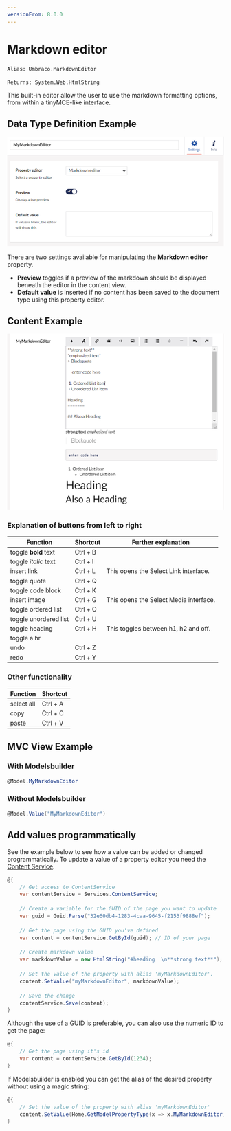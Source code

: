 ```yaml
---
versionFrom: 8.0.0
---
```


# Markdown editor

`Alias: Umbraco.MarkdownEditor`

`Returns: System.Web.HtmlString`

This built-in editor allow the user to use the markdown formatting options, from within a tinyMCE-like interface.

## Data Type Definition Example

![Definition Example](images/definition-example.png)

There are two settings available for manipulating the **Markdown editor** property.

* **Preview** toggles if a preview of the markdown should be displayed beneath the editor in the content view.
* **Default value** is inserted if no content has been saved to the document type using this property editor.

## Content Example

![Content Example](images/content-example.png)

### Explanation of buttons from left to right

Function | Shortcut | Further explanation
---------|----------|---------------------
toggle **bold** text  | Ctrl + B |
toggle *italic* text  | Ctrl + I |
insert link           | Ctrl + L | This opens the Select Link interface.
toggle quote          | Ctrl + Q |
toggle code block     | Ctrl + K |
insert image          | Ctrl + G | This opens the Select Media interface.
toggle ordered list   | Ctrl + O |
toggle unordered list | Ctrl + U |
toggle heading        | Ctrl + H | This toggles between h1, h2 and off.
toggle a hr           |          |
undo                  | Ctrl + Z |
redo                  | Ctrl + Y |

### Other functionality

Function   | Shortcut
-----------|---------
select all | Ctrl + A
copy       | Ctrl + C
paste      | Ctrl + V

## MVC View Example

### With Modelsbuilder

```csharp
@Model.MyMarkdownEditor
```

### Without Modelsbuilder

```csharp
@Model.Value("MyMarkdownEditor")
```

## Add values programmatically

See the example below to see how a value can be added or changed programmatically. To update a value of a property editor you need the [Content Service](../../../../../Reference/Management/Services/ContentService/index.md).

```csharp
@{
    // Get access to ContentService
    var contentService = Services.ContentService;

    // Create a variable for the GUID of the page you want to update
    var guid = Guid.Parse("32e60db4-1283-4caa-9645-f2153f9888ef");

    // Get the page using the GUID you've defined
    var content = contentService.GetById(guid); // ID of your page

    // Create markdown value
    var markdownValue = new HtmlString("#heading  \n**strong text**");
    
    // Set the value of the property with alias 'myMarkdownEditor'. 
    content.SetValue("myMarkdownEditor", markdownValue);

    // Save the change
    contentService.Save(content);
}
```

Although the use of a GUID is preferable, you can also use the numeric ID to get the page:

```csharp
@{
    // Get the page using it's id
    var content = contentService.GetById(1234); 
}
```

If Modelsbuilder is enabled you can get the alias of the desired property without using a magic string:

```csharp
@{
    // Set the value of the property with alias 'myMarkdownEditor'
    content.SetValue(Home.GetModelPropertyType(x => x.MyMarkdownEditor).Alias, markdownValue);
}
```
